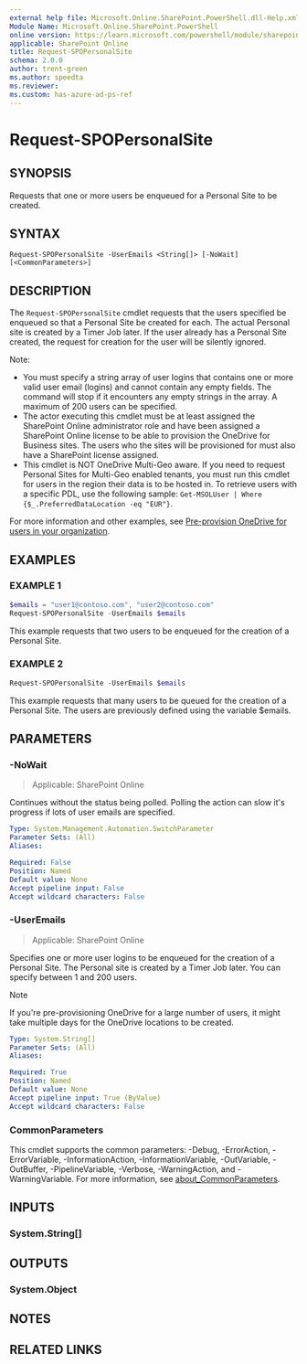 ```yaml
---
external help file: Microsoft.Online.SharePoint.PowerShell.dll-Help.xml
Module Name: Microsoft.Online.SharePoint.PowerShell
online version: https://learn.microsoft.com/powershell/module/sharepoint-online/request-spopersonalsite
applicable: SharePoint Online
title: Request-SPOPersonalSite
schema: 2.0.0
author: trent-green
ms.author: speedta
ms.reviewer:
ms.custom: has-azure-ad-ps-ref
---
```


# Request-SPOPersonalSite

## SYNOPSIS

Requests that one or more users be enqueued for a Personal Site to be created.

## SYNTAX

```
Request-SPOPersonalSite -UserEmails <String[]> [-NoWait] [<CommonParameters>]
```

## DESCRIPTION

The `Request-SPOPersonalSite` cmdlet requests that the users specified be enqueued so that a Personal Site be created for each. The actual Personal site is created by a Timer Job later. If the user already has a Personal Site created, the request for creation for the user will be silently ignored.

Note:
- You must specify a string array of user logins that contains one or more valid user email (logins) and cannot contain any empty fields. The command will stop if it encounters any empty strings in the array. A maximum of 200 users can be specified.
- The actor executing this cmdlet must be at least assigned the SharePoint Online administrator role and have been assigned a SharePoint Online license to be able to provision the OneDrive for Business sites. The users who the sites will be provisioned for must also have a SharePoint license assigned.
-  This cmdlet is NOT OneDrive Multi-Geo aware. If you need to request Personal Sites for Multi-Geo enabled tenants, you must run this cmdlet for users in the region their data is to be hosted in. To retrieve users with a specific PDL, use the following sample: `Get-MSOLUser | Where {$_.PreferredDataLocation -eq "EUR"}`.

For more information and other examples, see [Pre-provision OneDrive for users in your organization](/sharepoint/pre-provision-accounts).

## EXAMPLES

### EXAMPLE 1

```powershell
$emails = "user1@contoso.com", "user2@contoso.com"
Request-SPOPersonalSite -UserEmails $emails
```

This example requests that two users to be enqueued for the creation of a Personal Site.

### EXAMPLE 2

```powershell
Request-SPOPersonalSite -UserEmails $emails
```

This example requests that many users to be queued for the creation of a Personal Site. The users are previously defined using the variable $emails.

## PARAMETERS

### -NoWait

> Applicable: SharePoint Online

Continues without the status being polled. Polling the action can slow it's progress if lots of user emails are specified.

```yaml
Type: System.Management.Automation.SwitchParameter
Parameter Sets: (All)
Aliases:

Required: False
Position: Named
Default value: None
Accept pipeline input: False
Accept wildcard characters: False
```

### -UserEmails

> Applicable: SharePoint Online

Specifies one or more user logins to be enqueued for the creation of a Personal Site. The Personal site is created by a Timer Job later. You can specify between 1 and 200 users.
> [!NOTE]
> If you're pre-provisioning OneDrive for a large number of users, it might take multiple days for the OneDrive locations to be created.

```yaml
Type: System.String[]
Parameter Sets: (All)
Aliases:

Required: True
Position: Named
Default value: None
Accept pipeline input: True (ByValue)
Accept wildcard characters: False
```

### CommonParameters

This cmdlet supports the common parameters: -Debug, -ErrorAction, -ErrorVariable, -InformationAction, -InformationVariable, -OutVariable, -OutBuffer, -PipelineVariable, -Verbose, -WarningAction, and -WarningVariable. For more information, see [about_CommonParameters](https://go.microsoft.com/fwlink/?LinkID=113216).

## INPUTS

### System.String[]

## OUTPUTS

### System.Object

## NOTES

## RELATED LINKS
